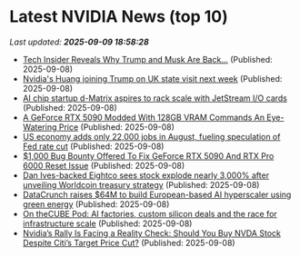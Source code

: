 # Latest NVIDIA News (top 10)
_Last updated: **2025-09-09 18:58:28**_

- [Tech Insider Reveals Why Trump and Musk Are Back…](https://www.globenewswire.com/news-release/2025/09/08/3146388/0/en/Tech-Insider-Reveals-Why-Trump-and-Musk-Are-Back.html) (Published: 2025-09-08)
- [Nvidia's Huang joining Trump on UK state visit next week](https://www.cnbc.com/2025/09/08/nvidia-huang-trump-uk-state-visit.html) (Published: 2025-09-08)
- [AI chip startup d-Matrix aspires to rack scale with JetStream I/O cards](https://www.theregister.com/2025/09/08/dmatrix_jetstream_nic/) (Published: 2025-09-08)
- [A GeForce RTX 5090 Modded With 128GB VRAM Commands An Eye-Watering Price](https://hothardware.com/news/geforce-rtx-5090-with-128gb-vram-over-13k) (Published: 2025-09-08)
- [US economy adds only 22,000 jobs in August, fueling speculation of Fed rate cut](https://techpinions.com/us-economy-adds-only-22000-jobs-in-august-fueling-speculation-of-fed-rate-cut/) (Published: 2025-09-08)
- [$1,000 Bug Bounty Offered To Fix GeForce RTX 5090 And RTX Pro 6000 Reset Issue](https://hothardware.com/news/1000-bug-bounty-geforce-rtx-5090-rtx-pro-6000-reset-issue) (Published: 2025-09-08)
- [Dan Ives-backed Eightco sees stock explode nearly 3,000% after unveiling Worldcoin treasury strategy](https://finance.yahoo.com/news/dan-ives-backed-eightco-sees-stock-explode-nearly-3000-after-unveiling-worldcoin-treasury-strategy-173955620.html) (Published: 2025-09-08)
- [DataCrunch raises $64M to build European-based AI hyperscaler using green energy](https://siliconangle.com/2025/09/08/datacrunch-raises-64m-build-european-based-ai-hyperscaler-using-green-energy/) (Published: 2025-09-08)
- [On theCUBE Pod: AI factories, custom silicon deals and the race for infrastructure scale](https://siliconangle.com/2025/09/08/ai-factories-custom-silicon-deals-race-infrastructure-scale-thecubepod/) (Published: 2025-09-08)
- [Nvidia’s Rally Is Facing a Reality Check: Should You Buy NVDA Stock Despite Citi’s Target Price Cut?](https://www.barchart.com/story/news/34671143/nvidias-rally-is-facing-a-reality-check-should-you-buy-nvda-stock-despite-citis-target-price-cut) (Published: 2025-09-08)

